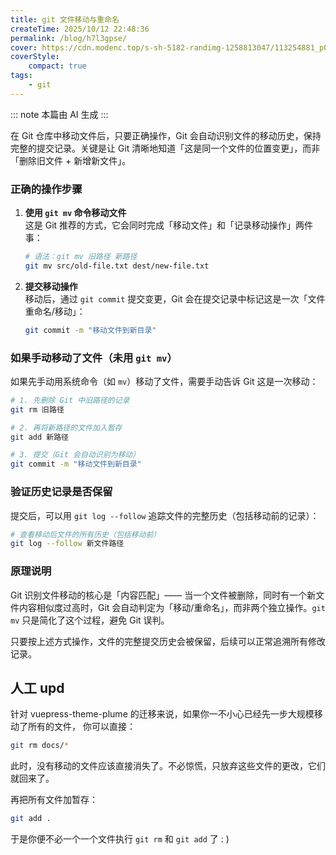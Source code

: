 ```yaml
---
title: git 文件移动与重命名
createTime: 2025/10/12 22:48:36
permalink: /blog/h7l3gpse/
cover: https://cdn.modenc.top/s-sh-5182-randimg-1258813047/113254881_p0.png
coverStyle:
    compact: true
tags:
    - git
---
```


::: note
本篇由 AI 生成
:::

在 Git 仓库中移动文件后，只要正确操作，Git 会自动识别文件的移动历史，保持完整的提交记录。关键是让 Git 清晰地知道「这是同一个文件的位置变更」，而非「删除旧文件 + 新增新文件」。

### 正确的操作步骤

1. **使用 `git mv` 命令移动文件**  
   这是 Git 推荐的方式，它会同时完成「移动文件」和「记录移动操作」两件事：  

   ```bash
   # 语法：git mv 旧路径 新路径
   git mv src/old-file.txt dest/new-file.txt
   ```

2. **提交移动操作**  
   移动后，通过 `git commit` 提交变更，Git 会在提交记录中标记这是一次「文件重命名/移动」：  

   ```bash
   git commit -m "移动文件到新目录"
   ```

### 如果手动移动了文件（未用 `git mv`）

如果先手动用系统命令（如 `mv`）移动了文件，需要手动告诉 Git 这是一次移动：  

```bash
# 1. 先删除 Git 中旧路径的记录
git rm 旧路径

# 2. 再将新路径的文件加入暂存
git add 新路径

# 3. 提交（Git 会自动识别为移动）
git commit -m "移动文件到新目录"
```

### 验证历史记录是否保留

提交后，可以用 `git log --follow` 追踪文件的完整历史（包括移动前的记录）：  

```bash
# 查看移动后文件的所有历史（包括移动前）
git log --follow 新文件路径
```

### 原理说明

Git 识别文件移动的核心是「内容匹配」—— 当一个文件被删除，同时有一个新文件内容相似度过高时，Git 会自动判定为「移动/重命名」，而非两个独立操作。`git mv` 只是简化了这个过程，避免 Git 误判。

只要按上述方式操作，文件的完整提交历史会被保留，后续可以正常追溯所有修改记录。

## 人工 upd

针对 vuepress-theme-plume 的迁移来说，如果你一不小心已经先一步大规模移动了所有的文件，
你可以直接：

```bash
git rm docs/*
```

此时，没有移动的文件应该直接消失了。不必惊慌，只放弃这些文件的更改，它们就回来了。

再把所有文件加暂存：

```bash
git add .
```

于是你便不必一个一个文件执行 `git rm` 和 `git add` 了 : )
